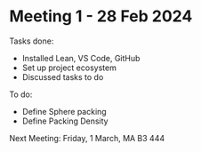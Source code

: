 # Meeting 1 - 28 Feb 2024

Tasks done:

* Installed Lean, VS Code, GitHub
* Set up project ecosystem
* Discussed tasks to do

To do:

* Define Sphere packing
* Define Packing Density

Next Meeting: Friday, 1 March, MA B3 444